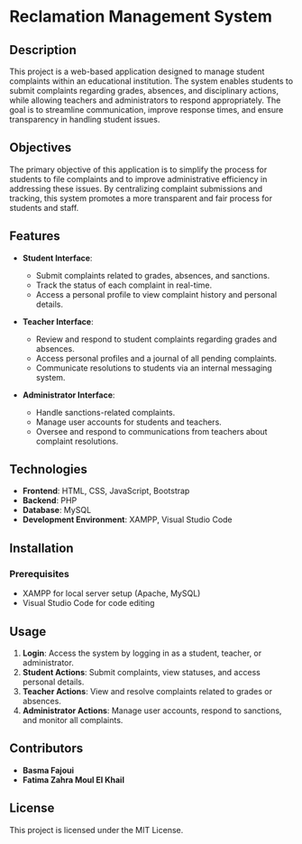 # Reclamation Management System

## Description
This project is a web-based application designed to manage student complaints within an educational institution. The system enables students to submit complaints regarding grades, absences, and disciplinary actions, while allowing teachers and administrators to respond appropriately. The goal is to streamline communication, improve response times, and ensure transparency in handling student issues.

## Objectives
The primary objective of this application is to simplify the process for students to file complaints and to improve administrative efficiency in addressing these issues. By centralizing complaint submissions and tracking, this system promotes a more transparent and fair process for students and staff.

## Features
- **Student Interface**:
  - Submit complaints related to grades, absences, and sanctions.
  - Track the status of each complaint in real-time.
  - Access a personal profile to view complaint history and personal details.

- **Teacher Interface**:
  - Review and respond to student complaints regarding grades and absences.
  - Access personal profiles and a journal of all pending complaints.
  - Communicate resolutions to students via an internal messaging system.

- **Administrator Interface**:
  - Handle sanctions-related complaints.
  - Manage user accounts for students and teachers.
  - Oversee and respond to communications from teachers about complaint resolutions.

## Technologies
- **Frontend**: HTML, CSS, JavaScript, Bootstrap
- **Backend**: PHP
- **Database**: MySQL
- **Development Environment**: XAMPP, Visual Studio Code

## Installation

### Prerequisites
- XAMPP for local server setup (Apache, MySQL)
- Visual Studio Code for code editing

## Usage
1. **Login**: Access the system by logging in as a student, teacher, or administrator.
2. **Student Actions**: Submit complaints, view statuses, and access personal details.
3. **Teacher Actions**: View and resolve complaints related to grades or absences.
4. **Administrator Actions**: Manage user accounts, respond to sanctions, and monitor all complaints.

## Contributors
- **Basma Fajoui**
- **Fatima Zahra Moul El Khail**

## License
This project is licensed under the MIT License.

